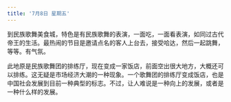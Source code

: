 ```yaml
---
title: '7月8日 星期五'
---
```


到民族歌舞美食城，特色是有民族歌舞的表演，一面吃，一面看表演，如同过古代帝王的生活。最热闹的节目是邀请点名的客人上台去，接受哈达，然后一起跳舞，等等。有气氛。

此地原是民族歌舞团的排练厅，现在变成一家饭店，前面空出很大地方，大概还可以排练。这无疑是市场经济大潮的一种现象。一个歌舞团的排练厅变成饭店，也是中国社会发展到目前一种典型的标志。不过，让人难说是一种向上的发展，或者是一种什么样的发展。

